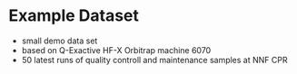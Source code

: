 # Example Dataset

- small demo data set
- based on Q-Exactive HF-X Orbitrap machine 6070
- 50 latest runs of quality controll and maintenance samples at NNF CPR
